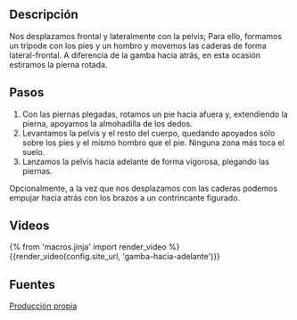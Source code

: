 ## Descripción

Nos desplazamos frontal y lateralmente con la pelvis; Para ello, formamos un trípode con los pies y un hombro y movemos las caderas de forma lateral-frontal. A diferencia de la gamba hacia atrás, en esta ocasión estiramos la pierna rotada.


## Pasos

1. Con las piernas plegadas, rotamos un pie hacia afuera y, extendiendo la pierna, apoyamos la almohadilla de los dedos.
2. Levantamos la pelvis y el resto del cuerpo, quedando apoyados sólo sobre los pies y el mismo hombro que el pie. Ninguna zona más toca el suelo.
3. Lanzamos la pelvis hacia adelante de forma vigorosa, plegando las piernas.


Opcionalmente, a la vez que nos desplazamos con las caderas podemos empujar hacia atrás con los brazos a un contrincante figurado.

## Videos

{% from 'macros.jinja' import render_video %}
{{render_video(config.site_url, 'gamba-hacia-adelante')}}

## Fuentes

[Producción propia]({{config.site_url}})